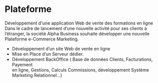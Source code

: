 # Plateforme
Développement d'une application Web de vente des formations en ligne
Dans le cadre de lancement d’une nouvelle activité pour ses clients à l’étranger, la société Alpha Business souhaite développer une nouvelle Plateforme e-Commerce Marketing.
- Développement d’un site Web de vente en ligne
- Mise en Place d’un Serveur dédier.
- Développement BackOffice ( Base de données Clients, Facturations, Payement  
  en ligne, Gestions,  Calculs Commissions, développement Système Marketing 
  Relationnel…) 
